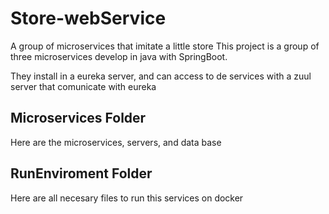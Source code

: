 # Store-webService
 A group of microservices that imitate a little store
This project is a group of three microservices develop in java with SpringBoot. 

They install in a eureka server, and can access to de services with a zuul server that comunicate with eureka

## Microservices Folder
Here are the microservices, servers, and data base

## RunEnviroment Folder
Here are all necesary files to run this services on docker
